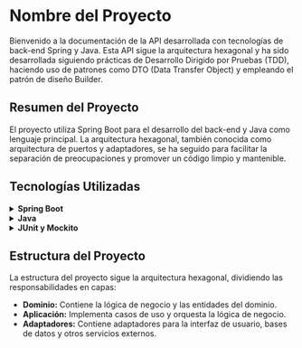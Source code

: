 # Nombre del Proyecto

Bienvenido a la documentación de la API desarrollada con tecnologías de back-end Spring y Java. Esta API sigue la arquitectura hexagonal y ha sido desarrollada siguiendo prácticas de Desarrollo Dirigido por Pruebas (TDD), haciendo uso de patrones como DTO (Data Transfer Object) y empleando el patrón de diseño Builder.

## Resumen del Proyecto

El proyecto utiliza Spring Boot para el desarrollo del back-end y Java como lenguaje principal. La arquitectura hexagonal, también conocida como arquitectura de puertos y adaptadores, se ha seguido para facilitar la separación de preocupaciones y promover un código limpio y mantenible.

## Tecnologías Utilizadas

<details>
<summary><b>Spring Boot</b></summary>
  Framework de aplicación de Java para crear servicios web.
</details>

<details>
<summary><b>Java</b></summary>
  Lenguaje de programación principal.
</details>

<details>
<summary><b>JUnit y Mockito</b></summary>
  Utilizados para realizar pruebas unitarias y seguir la metodología TDD.
</details>

## Estructura del Proyecto

La estructura del proyecto sigue la arquitectura hexagonal, dividiendo las responsabilidades en capas:

- **Dominio:** Contiene la lógica de negocio y las entidades del dominio.
- **Aplicación:** Implementa casos de uso y orquesta la lógica de negocio.
- **Adaptadores:** Contiene adaptadores para la interfaz de usuario, bases de datos y otros servicios externos.

